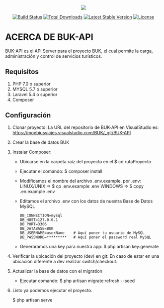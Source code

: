 <p align="center"><img src="https://laravel.com/assets/img/components/logo-laravel.svg"></p>

<p align="center">
<a href="https://travis-ci.org/laravel/framework"><img src="https://travis-ci.org/laravel/framework.svg" alt="Build Status"></a>
<a href="https://packagist.org/packages/laravel/framework"><img src="https://poser.pugx.org/laravel/framework/d/total.svg" alt="Total Downloads"></a>
<a href="https://packagist.org/packages/laravel/framework"><img src="https://poser.pugx.org/laravel/framework/v/stable.svg" alt="Latest Stable Version"></a>
<a href="https://packagist.org/packages/laravel/framework"><img src="https://poser.pugx.org/laravel/framework/license.svg" alt="License"></a>
</p>


# ACERCA DE BUK-API 
BUK-API es el API Server para el proyecto BUK, el cual permite la carga, administración y control de servicios turísticos.

## Requisitos

1.  PHP 7.0 o superior
2.  MYSQL 5.7 o superior
3.  Laravel 5.4 o superior
4.  Composer

##  Configuración

1.  Clonar proyecto:
La URL del repositorio de BUK-API en VisualStudio es: https://moebiusviajes.visualstudio.com/BUK/_git/BUK-API

2.  Crear la base de datos BUK

3.  Instalar Composer:
    -   Ubicarse en la carpeta raíz del proyecto en el $ cd rutaProyecto
    -   Ejecutar el comando:    $ composer install
    -   Modificamos el nombre del archivo .env.example. por .env:   
            LINUX/UNIX   =>   $ cp .env.example .env
            WINDOWS      =>   $ copy .en.example .env
    -   Editamos el archivo .env con los datos de nuestra Base de Datos MySQL
        
            DB_CONNECTION=mysql
            DB_HOST=127.0.0.1
            DB_PORT=3306
            DB_DATABASE=BUK
            DB_USERNAME=userName    # Aquí poner tu usuario de MySQL
            DB_PASSWORD=*********   # Aquí poner el password real MySQL
    
    -   Generaramos una key para nuestra app: $ php artisan key:generate

4. Verificar la ubicación del proyecto (dev) en git:
	En caso de estar en una ubicación diferente a dev realizar switch/checkout.
	
5.  Actualizar la base de datos con el migration

    -   Ejecutar comando:    $ php artisan migrate:refresh --seed

6.  Listo ya podemos ejecutar el proyecto.

    $ php artisan serve
